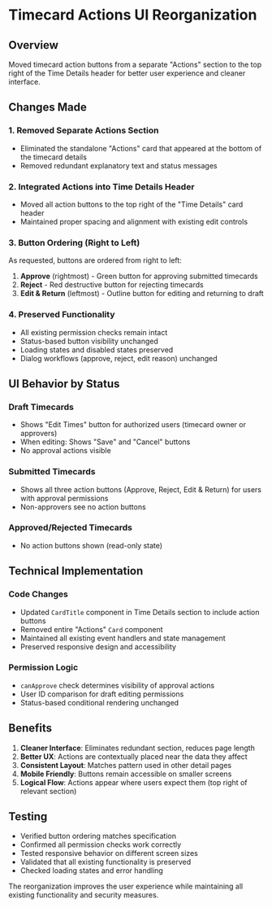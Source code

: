 # Timecard Actions UI Reorganization

## Overview
Moved timecard action buttons from a separate "Actions" section to the top right of the Time Details header for better user experience and cleaner interface.

## Changes Made

### 1. Removed Separate Actions Section
- Eliminated the standalone "Actions" card that appeared at the bottom of the timecard details
- Removed redundant explanatory text and status messages

### 2. Integrated Actions into Time Details Header
- Moved all action buttons to the top right of the "Time Details" card header
- Maintained proper spacing and alignment with existing edit controls

### 3. Button Ordering (Right to Left)
As requested, buttons are ordered from right to left:
1. **Approve** (rightmost) - Green button for approving submitted timecards
2. **Reject** - Red destructive button for rejecting timecards  
3. **Edit & Return** (leftmost) - Outline button for editing and returning to draft

### 4. Preserved Functionality
- All existing permission checks remain intact
- Status-based button visibility unchanged
- Loading states and disabled states preserved
- Dialog workflows (approve, reject, edit reason) unchanged

## UI Behavior by Status

### Draft Timecards
- Shows "Edit Times" button for authorized users (timecard owner or approvers)
- When editing: Shows "Save" and "Cancel" buttons
- No approval actions visible

### Submitted Timecards  
- Shows all three action buttons (Approve, Reject, Edit & Return) for users with approval permissions
- Non-approvers see no action buttons

### Approved/Rejected Timecards
- No action buttons shown (read-only state)

## Technical Implementation

### Code Changes
- Updated `CardTitle` component in Time Details section to include action buttons
- Removed entire "Actions" `Card` component
- Maintained all existing event handlers and state management
- Preserved responsive design and accessibility

### Permission Logic
- `canApprove` check determines visibility of approval actions
- User ID comparison for draft editing permissions
- Status-based conditional rendering unchanged

## Benefits

1. **Cleaner Interface**: Eliminates redundant section, reduces page length
2. **Better UX**: Actions are contextually placed near the data they affect
3. **Consistent Layout**: Matches pattern used in other detail pages
4. **Mobile Friendly**: Buttons remain accessible on smaller screens
5. **Logical Flow**: Actions appear where users expect them (top right of relevant section)

## Testing

- Verified button ordering matches specification
- Confirmed all permission checks work correctly
- Tested responsive behavior on different screen sizes
- Validated that all existing functionality is preserved
- Checked loading states and error handling

The reorganization improves the user experience while maintaining all existing functionality and security measures.